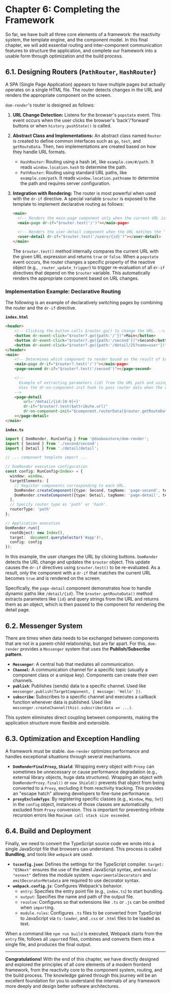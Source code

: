 # Chapter 6: Completing the Framework

So far, we have built all three core elements of a framework: the reactivity system, the template engine, and the component model. In this final chapter, we will add essential routing and inter-component communication features to structure the application, and complete our framework into a usable form through optimization and the build process.

## 6.1. Designing Routers (`PathRouter`, `HashRouter`)

A SPA (Single Page Application) appears to have multiple pages but actually operates on a single HTML file. The router detects changes in the URL and renders the appropriate component on the screen.

`dom-render`'s router is designed as follows:

1.  **URL Change Detection:** Listens for the browser's `popstate` event. This event occurs when the user clicks the browser's 'back'/'forward' buttons or when `history.pushState()` is called.

2.  **Abstract Class and Implementations:** An abstract class named `Router` is created to define common interfaces such as `go`, `test`, and `getRouteData`. Then, two implementations are created based on how they handle URL formats.
    -   `HashRouter`: Routing using a hash (`#`), like `example.com/#/path`. It reads `window.location.hash` to determine the path.
    -   `PathRouter`: Routing using standard URL paths, like `example.com/path`. It reads `window.location.pathname` to determine the path and requires server configuration.

3.  **Integration with Rendering:** The router is most powerful when used with the `dr-if` directive. A special variable `$router` is exposed to the template to implement declarative routing as follows:

    ```html
    <main>
      <!-- Renders the main-page component only when the current URL is '/' -->
      <main-page dr-if="$router.test('/')"></main-page>

      <!-- Renders the user-detail component when the URL matches the '/users/{id}' pattern -->
      <user-detail dr-if="$router.test('/users/{id}')"></user-detail>
    </main>
    ```

    The `$router.test()` method internally compares the current URL with the given URL expression and returns `true` or `false`. When a `popstate` event occurs, the router changes a specific property of the reactive object (e.g., `_router_update_trigger`) to trigger re-evaluation of all `dr-if` directives that depend on the `$router` variable. This automatically renders the appropriate component based on URL changes.

### Implementation Example: Declarative Routing

The following is an example of declaratively switching pages by combining the router and the `dr-if` directive.

**`index.html`**
```html
<header>
    <!-- Clicking the button calls $router.go() to change the URL. -->
    <button dr-event-click="$router?.go({path:'/'})">Main</button>
    <button dr-event-click="$router?.go({path:'/second'})">Second</button>
    <button dr-event-click="$router?.go({path:'/detail/25?name=user'})">Detail</button>
</header>
<main>
    <!-- Determines which component to render based on the result of $router.test(). -->
    <main-page dr-if="$router?.test('/')"></main-page>
    <page-second dr-if="$router?.test('/second')"></page-second>

    <!--
      Example of extracting parameters (id) from the URL path and using query strings (name).
      Uses the dr-on-component-init hook to pass router data when the component is initialized.
    -->
    <page-detail
        url='/detail/{id:[0-9]+}'
        dr-if="$router?.test($attribute.url)"
        dr-on-component-init="$component.routerData($router.getRouteData($attribute.url))"
    ></page-detail>
</main>
```

**`index.ts`**
```typescript
import { DomRender, RunConfig } from '@dooboostore/dom-render';
import { Second } from './second/second';
import { Detail } from './detail/detail';

// ... component template import ...

// DomRender execution configuration
const config: RunConfig<Index> = {
  window: window,
  targetElements: [
    // Register components corresponding to each URL.
    DomRender.createComponent({type: Second, tagName: 'page-second', template: SecondTemplate}),
    DomRender.createComponent({type: Detail, tagName: 'page-detail', template: DetailTemplate})
  ],
  // Specify router type as 'path' or 'hash'.
  routerType: 'path'
};

// Application execution
DomRender.run({
  rootObject: new Index(),
  target:  document.querySelector('#app')!,
  config: config
});
```

In this example, the user changes the URL by clicking buttons. `DomRender` detects the URL change and updates the `$router` object. This update causes the `dr-if` directives using `$router.test()` to be re-evaluated. As a result, only the component with a `dr-if` that matches the current URL becomes `true` and is rendered on the screen.

Specifically, the `page-detail` component demonstrates how to handle dynamic paths like `/detail/{id}`. The `$router.getRouteData()` method extracts parameters like `{id}` and query strings from the URL and returns them as an object, which is then passed to the component for rendering the detail page.

## 6.2. Messenger System

There are times when data needs to be exchanged between components that are not in a parent-child relationship, but are far apart. For this, `dom-render` provides a `Messenger` system that uses the **Publish/Subscribe pattern**.

-   **`Messenger`**: A central hub that mediates all communication.
-   **`Channel`**: A communication channel for a specific topic (usually a component class or a unique key). Components can create their own channels.
-   **`publish`**: Publishes (sends) data to a specific channel. Used like `messenger.publish(TargetComponent, { message: 'Hello' })`.
-   **`subscribe`**: Subscribes to a specific channel and executes a callback function whenever data is published. Used like `messenger.createChannel(this).subscribe(data => ...)`.

This system eliminates direct coupling between components, making the application structure more flexible and extensible.

## 6.3. Optimization and Exception Handling

A framework must be stable. `dom-render` optimizes performance and handles exceptional situations through several mechanisms.

-   **`DomRenderFinalProxy`, `Shield`**: Wrapping every object with `Proxy` can sometimes be unnecessary or cause performance degradation (e.g., external library objects, huge data structures). Wrapping an object with `DomRenderProxy.final()` or `new Shield()` prevents that object from being converted to a `Proxy`, excluding it from reactivity tracking. This provides an "escape hatch" allowing developers to fine-tune performance.
-   **`proxyExcludeTyps`**: By registering specific classes (e.g., `Window`, `Map`, `Set`) in the `config` object, instances of those classes are automatically excluded from `Proxy` conversion. This is important for preventing infinite recursion errors like `Maximum call stack size exceeded`.

## 6.4. Build and Deployment

Finally, we need to convert the TypeScript source code we wrote into a single JavaScript file that browsers can understand. This process is called **Bundling**, and tools like `webpack` are used.

-   **`tsconfig.json`**: Defines the settings for the TypeScript compiler. `target: "ESNext"` ensures the use of the latest JavaScript syntax, and `module: "esnext"` defines the module system. `experimentalDecorators` and `emitDecoratorMetadata` are required to use decorator syntax.
-   **`webpack.config.js`**: Configures Webpack's behavior.
    -   `entry`: Specifies the entry point file (e.g., `index.ts`) to start bundling.
    -   `output`: Specifies the name and path of the output file.
    -   `resolve`: Configures so that extensions like `.ts` or `.js` can be omitted when `import`ing.
    -   `module.rules`: Configures `.ts` files to be converted from TypeScript to JavaScript via `ts-loader`, and `.css` or `.html` files to be loaded as text.

When a command like `npm run build` is executed, Webpack starts from the `entry` file, follows all `import`ed files, combines and converts them into a single file, and produces the final output.

--- 

**Congratulations!** With the end of this chapter, we have directly designed and explored the principles of all core elements of a modern frontend framework, from the reactivity core to the component system, routing, and the build process. The knowledge gained through this journey will be an excellent foundation for you to understand the internals of any framework more deeply and design better software architectures.

